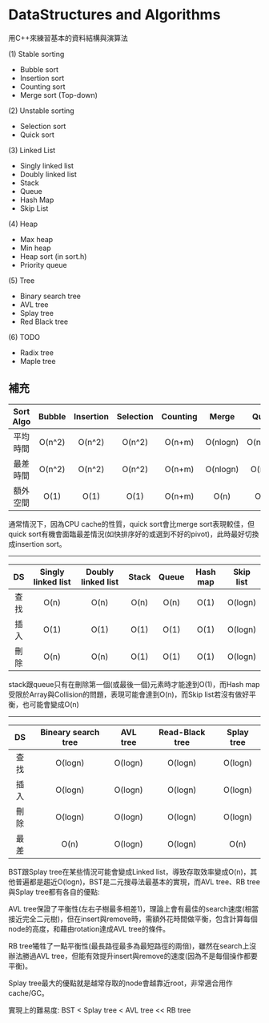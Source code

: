 # DataStructures and Algorithms

用C++來練習基本的資料結構與演算法

(1) Stable sorting
- Bubble sort
- Insertion sort
- Counting sort
- Merge sort (Top-down)

(2) Unstable sorting
- Selection sort
- Quick sort

(3) Linked List
- Singly linked list
- Doubly linked list
- Stack
- Queue
- Hash Map
- Skip List
  
(4) Heap
- Max heap
- Min heap
- Heap sort (in sort.h)
- Priority queue

(5) Tree
- Binary search tree
- AVL tree
- Splay tree
- Red Black tree

(6) TODO
- Radix tree
- Maple tree

## 補充

| Sort Algo | Bubble | Insertion | Selection | Counting | Merge  | Quick  | Heap |
|:--:|:--:|:--:|:--:|:--:|:--:|:--:|:--:|
| 平均時間  | O(n^2)  | O(n^2)  | O(n^2)  | O(n+m)  | O(nlogn)  | O(nlogn)  | O(nlogn) |
| 最差時間  | O(n^2)  | O(n^2)  | O(n^2)  | O(n+m)  | O(nlogn)  | O(n^2)  | O(nlogn) |
| 額外空間  | O(1)    | O(1)    | O(1)    | O(n+m)  | O(n)      | O(1)  | O(1)     |

通常情況下，因為CPU cache的性質，quick sort會比merge sort表現較佳，但quick sort有機會面臨最差情況(如快排序好的或選到不好的pivot)，此時最好切換成insertion sort。

---

| DS | Singly linked list | Doubly linked list | Stack | Queue | Hash map  | Skip list |
|:--:|:--:|:--:|:--:|:--:|:--:|:--:|
| 查找  | O(n)  | O(n)  | O(n)  | O(n)  | O(1)  | O(logn)  | 
| 插入  | O(1)  | O(1)  | O(1)  | O(1)  | O(1)  | O(logn)  | 
| 刪除  | O(n)    | O(n)    | O(1)    | O(1)  | O(1)      | O(logn)  | 

stack跟queue只有在刪除第一個(或最後一個)元素時才能達到O(1)，而Hash map受限於Array與Collision的問題，表現可能會達到O(n)，而Skip list若沒有做好平衡，也可能會變成O(n)

---

| DS | Bineary search tree | AVL tree | Read-Black tree | Splay tree |
|:--:|:--:|:--:|:--:|:--:|
| 查找  | O(logn)  | O(logn)  | O(logn)  | O(logn)  |
| 插入  | O(logn)  | O(logn)  | O(logn)  | O(logn)  |
| 刪除  | O(logn)  | O(logn)  | O(logn)  | O(logn)  |
| 最差  | O(n)  | O(logn)  | O(logn)  | O(n)  |

BST跟Splay tree在某些情況可能會變成Linked list，導致存取效率變成O(n)，其他普遍都是趨近O(logn)，BST是二元搜尋法最基本的實現，而AVL tree、RB tree與Splay tree都有各自的優點:

AVL tree保證了平衡性(左右子樹最多相差1)，理論上會有最佳的search速度(相當接近完全二元樹)，但在insert與remove時，需額外花時間做平衡，包含計算每個node的高度，和藉由rotation達成AVL tree的條件。

RB tree犧牲了一點平衡性(最長路徑最多為最短路徑的兩倍)，雖然在search上沒辦法勝過AVL tree，但能有效提升insert與remove的速度(因為不是每個操作都要平衡)。

Splay tree最大的優點就是越常存取的node會越靠近root，非常適合用作cache/GC。

實現上的難易度: BST < Splay tree < AVL tree << RB tree
